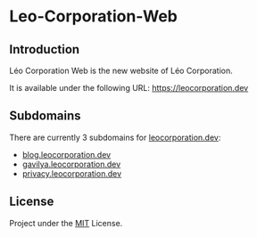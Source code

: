 # Leo-Corporation-Web
## Introduction
Léo Corporation Web is the new website of Léo Corporation.

It is available under the following URL: https://leocorporation.dev
## Subdomains
There are currently 3 subdomains for [leocorporation.dev](https://leocorporation.dev):
- [blog.leocorporation.dev](https://blog.leocorporation.dev)
- [gavilya.leocorporation.dev](https://gavilya.leocorporation.dev)
- [privacy.leocorporation.dev](https://privacy.leocorporation.dev)

## License
Project under the [MIT](https://github.com/Leo-Corporation/Leo-Corporation-Web/blob/main/LICENSE) License.
